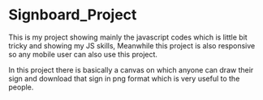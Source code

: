 # Signboard_Project

This is my project showing mainly the javascript codes which is little bit tricky and showing my JS skills, Meanwhile this project is also responsive so any mobile user can also use this project.

In this project there is basically a canvas on which anyone can draw their sign and download that sign in png format which is very useful to the people.
